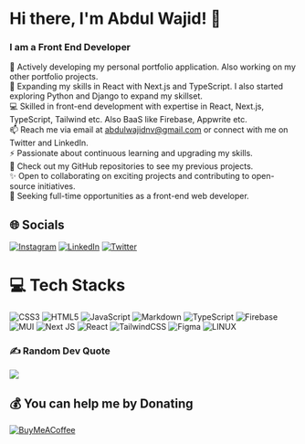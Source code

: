 # Hi there, I'm Abdul Wajid! 👋

### I am a Front End Developer

🔭 Actively developing my personal portfolio application. Also working on my other portfolio projects.<br>🌱 Expanding my skills in React with Next.js and TypeScript. I also started exploring Python and Django to expand my skillset.<br>💻 Skilled in front-end development with expertise in React, Next.js, TypeScript, Tailwind etc. Also BaaS like Firebase, Appwrite etc.<br>📫 Reach me via email at abdulwajidnv@gmail.com or connect with me on Twitter and LinkedIn.<br>⚡ Passionate about continuous learning and upgrading my skills.<br>🔗 Check out my GitHub repositories to see my previous projects.<br>✨ Open to collaborating on exciting projects and contributing to open-source initiatives.<br>👀 Seeking full-time opportunities as a front-end web developer.

## 🌐 Socials

[![Instagram](https://img.shields.io/badge/Instagram-%23E4405F.svg?logo=Instagram&logoColor=white)](https://instagram.com/wajid_nv) [![LinkedIn](https://img.shields.io/badge/LinkedIn-%230077B5.svg?logo=linkedin&logoColor=white)](https://linkedin.com/in/wajidnv) [![Twitter](https://img.shields.io/badge/Twitter-%231DA1F2.svg?logo=Twitter&logoColor=white)](https://twitter.com/wajid_nv)

# 💻 Tech Stacks

![CSS3](https://img.shields.io/badge/css3-%231572B6.svg?style=for-the-badge&logo=css3&logoColor=white) ![HTML5](https://img.shields.io/badge/html5-%23E34F26.svg?style=for-the-badge&logo=html5&logoColor=white) ![JavaScript](https://img.shields.io/badge/javascript-%23323330.svg?style=for-the-badge&logo=javascript&logoColor=%23F7DF1E) ![Markdown](https://img.shields.io/badge/markdown-%23000000.svg?style=for-the-badge&logo=markdown&logoColor=white) ![TypeScript](https://img.shields.io/badge/typescript-%23007ACC.svg?style=for-the-badge&logo=typescript&logoColor=white) <!--![Cloudflare](https://img.shields.io/badge/Cloudflare-F38020?style=for-the-badge&logo=Cloudflare&logoColor=white) -->![Firebase](https://img.shields.io/badge/firebase-%23039BE5.svg?style=for-the-badge&logo=firebase) <!--![Netlify](https://img.shields.io/badge/netlify-%23000000.svg?style=for-the-badge&logo=netlify&logoColor=#00C7B7) ![Vercel](https://img.shields.io/badge/vercel-%23000000.svg?style=for-the-badge&logo=vercel&logoColor=white) -->![MUI](https://img.shields.io/badge/MUI-%230081CB.svg?style=for-the-badge&logo=material-ui&logoColor=white) <!--![NPM](https://img.shields.io/badge/NPM-%23000000.svg?style=for-the-badge&logo=npm&logoColor=white) -->![Next JS](https://img.shields.io/badge/Next-black?style=for-the-badge&logo=next.js&logoColor=white) <!--![NodeJS](https://img.shields.io/badge/node.js-6DA55F?style=for-the-badge&logo=node.js&logoColor=white) -->![React](https://img.shields.io/badge/react-%2320232a.svg?style=for-the-badge&logo=react&logoColor=%2361DAFB) <!--![React Router](https://img.shields.io/badge/React_Router-CA4245?style=for-the-badge&logo=react-router&logoColor=white) ![Redux](https://img.shields.io/badge/redux-%23593d88.svg?style=for-the-badge&logo=redux&logoColor=white) -->![TailwindCSS](https://img.shields.io/badge/tailwindcss-%2338B2AC.svg?style=for-the-badge&logo=tailwind-css&logoColor=white) <!--![Canva](https://img.shields.io/badge/Canva-%2300C4CC.svg?style=for-the-badge&logo=Canva&logoColor=white) -->![Figma](https://img.shields.io/badge/figma-%23F24E1E.svg?style=for-the-badge&logo=figma&logoColor=white) <!--![Dribbble](https://img.shields.io/badge/Dribbble-EA4C89?style=for-the-badge&logo=dribbble&logoColor=white) ![Inkscape](https://img.shields.io/badge/Inkscape-e0e0e0?style=for-the-badge&logo=inkscape&logoColor=080A13) -->![LINUX](https://img.shields.io/badge/Linux-FCC624?style=for-the-badge&logo=linux&logoColor=black) <!--![Notion](https://img.shields.io/badge/Notion-%23000000.svg?style=for-the-badge&logo=notion&logoColor=white) ![Postman](https://img.shields.io/badge/Postman-FF6C37?style=for-the-badge&logo=postman&logoColor=white) -->

<!-- # 📊 GitHub Stats

![](https://github-readme-stats.vercel.app/api?username=wajid-nv&theme=tokyonight&hide_border=true&include_all_commits=true&count_private=true)<br/>
![](https://github-readme-streak-stats.herokuapp.com/?user=wajid-nv&theme=tokyonight&hide_border=true)<br/>
![](https://github-readme-stats.vercel.app/api/top-langs/?username=wajid-nv&theme=tokyonight&hide_border=true&include_all_commits=true&count_private=true&layout=compact) -->

### ✍️ Random Dev Quote

![](https://quotes-github-readme.vercel.app/api?type=horizontal&theme=tokyonight)

## 💰 You can help me by Donating

[![BuyMeACoffee](https://img.shields.io/badge/Buy%20Me%20a%20Coffee-ffdd00?style=for-the-badge&logo=buy-me-a-coffee&logoColor=black)](https://buymeacoffee.com/wajidnv)

<!-- Created with GPRM ( https://gprm.itsvg.in ) -->
